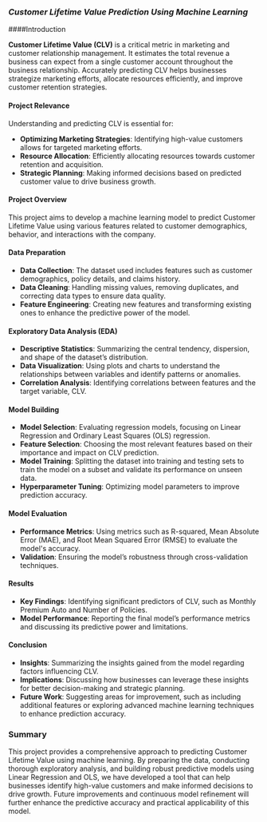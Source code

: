 ### *Customer Lifetime Value Prediction Using Machine Learning*

####Introduction

**Customer Lifetime Value (CLV)** is a critical metric in marketing and customer relationship management. It estimates the total revenue a business can expect from a single customer account throughout the business relationship. Accurately predicting CLV helps businesses strategize marketing efforts, allocate resources efficiently, and improve customer retention strategies.

#### Project Relevance

Understanding and predicting CLV is essential for:
- **Optimizing Marketing Strategies**: Identifying high-value customers allows for targeted marketing efforts.
- **Resource Allocation**: Efficiently allocating resources towards customer retention and acquisition.
- **Strategic Planning**: Making informed decisions based on predicted customer value to drive business growth.

#### Project Overview

This project aims to develop a machine learning model to predict Customer Lifetime Value using various features related to customer demographics, behavior, and interactions with the company.

#### Data Preparation

- **Data Collection**: The dataset used includes features such as customer demographics, policy details, and claims history.
- **Data Cleaning**: Handling missing values, removing duplicates, and correcting data types to ensure data quality.
- **Feature Engineering**: Creating new features and transforming existing ones to enhance the predictive power of the model.

#### Exploratory Data Analysis (EDA)

- **Descriptive Statistics**: Summarizing the central tendency, dispersion, and shape of the dataset’s distribution.
- **Data Visualization**: Using plots and charts to understand the relationships between variables and identify patterns or anomalies.
- **Correlation Analysis**: Identifying correlations between features and the target variable, CLV.

#### Model Building

- **Model Selection**: Evaluating regression models, focusing on Linear Regression and Ordinary Least Squares (OLS) regression.
- **Feature Selection**: Choosing the most relevant features based on their importance and impact on CLV prediction.
- **Model Training**: Splitting the dataset into training and testing sets to train the model on a subset and validate its performance on unseen data.
- **Hyperparameter Tuning**: Optimizing model parameters to improve prediction accuracy.

#### Model Evaluation

- **Performance Metrics**: Using metrics such as R-squared, Mean Absolute Error (MAE), and Root Mean Squared Error (RMSE) to evaluate the model's accuracy.
- **Validation**: Ensuring the model’s robustness through cross-validation techniques.

#### Results

- **Key Findings**: Identifying significant predictors of CLV, such as Monthly Premium Auto and Number of Policies.
- **Model Performance**: Reporting the final model’s performance metrics and discussing its predictive power and limitations.

#### Conclusion

- **Insights**: Summarizing the insights gained from the model regarding factors influencing CLV.
- **Implications**: Discussing how businesses can leverage these insights for better decision-making and strategic planning.
- **Future Work**: Suggesting areas for improvement, such as including additional features or exploring advanced machine learning techniques to enhance prediction accuracy.

### Summary

This project provides a comprehensive approach to predicting Customer Lifetime Value using machine learning. By preparing the data, conducting thorough exploratory analysis, and building robust predictive models using Linear Regression and OLS, we have developed a tool that can help businesses identify high-value customers and make informed decisions to drive growth. Future improvements and continuous model refinement will further enhance the predictive accuracy and practical applicability of this model.

